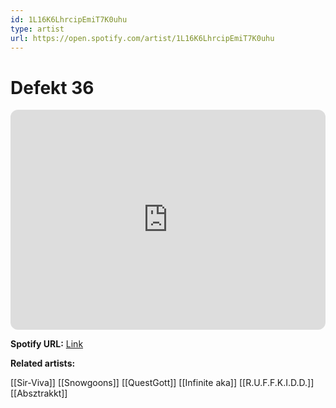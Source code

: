 ```yaml
---
id: 1L16K6LhrcipEmiT7K0uhu
type: artist
url: https://open.spotify.com/artist/1L16K6LhrcipEmiT7K0uhu
---
```

# Defekt 36

<iframe style="border-radius:12px" src="https://open.spotify.com/embed/artist/1L16K6LhrcipEmiT7K0uhu" width="100%" height="352" frameBorder="0" allowfullscreen="" allow="autoplay; clipboard-write; encrypted-media; fullscreen; picture-in-picture" loading="lazy"></iframe>

**Spotify URL:** [Link](https://open.spotify.com/artist/1L16K6LhrcipEmiT7K0uhu)

**Related artists:**

[[Sir-Viva]]
[[Snowgoons]]
[[QuestGott]]
[[Infinite aka]]
[[R.U.F.F.K.I.D.D.]]
[[Absztrakkt]]
